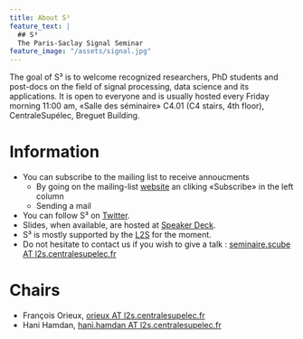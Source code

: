 ```yaml
---
title: About S³
feature_text: |
  ## S³
  The Paris-Saclay Signal Seminar
feature_image: "/assets/signal.jpg"
---
```


The goal of S³ is to welcome recognized researchers, PhD students and post-docs
on the field of signal processing, data science and its applications. It is open
to everyone and is usually hosted every Friday morning 11:00 am, «Salle des
séminaire» C4.01 (C4 stairs, 4th floor), CentraleSupélec, Breguet Building.

<!-- Coffee and croissants before each seminar. -->

# Information

- You can subscribe to the mailing list to receive annoucments
  - By going on the mailing-list [website](https://listes.centralesupelec.fr/wws/info/s3.seminar) an cliking «Subscribe» in the left column
  - Sending a mail
- You can follow S³ on  [Twitter](https://twitter.com/s3_seminar).
- Slides, when available, are hosted at [Speaker Deck](https://speakerdeck.com/s3_seminar).
- S³ is mostly supported by the [L2S](https://www.l2s.centralesupelec.fr/) for the moment.
- Do not hesitate to contact us if you wish to give a talk : [seminaire.scube AT l2s.centralesupelec.fr](mailto:seminaire.scube@l2s.centralesupelec.fr)

# Chairs

- François Orieux, [orieux AT l2s.centralesupelec.fr](mailto:orieux@l2s.centralesupelec.fr)
- Hani Hamdan, [hani.hamdan AT l2s.centralesupelec.fr](mailto:hani.hamdan@l2s.centralesupelec.fr)
